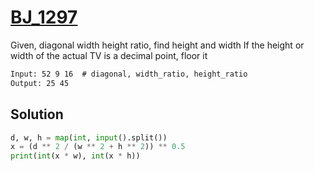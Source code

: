 # [BJ_1297](https://acmicpc.net/problem/1297)

Given, diagonal width height ratio, find height and width
If the height or width of the actual TV is a decimal point, floor it

```txt
Input: 52 9 16  # diagonal, width_ratio, height_ratio
Output: 25 45
```

## Solution

```py
d, w, h = map(int, input().split())
x = (d ** 2 / (w ** 2 + h ** 2)) ** 0.5
print(int(x * w), int(x * h))
```

